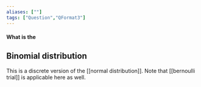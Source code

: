 ```yaml
---
aliases: [""]
tags: ["Question","QFormat3"]
---
```


#### What is the
## Binomial distribution
This is a discrete version of the [[normal distribution]]. Note that [[bernoulli trial]] is applicable here as well.